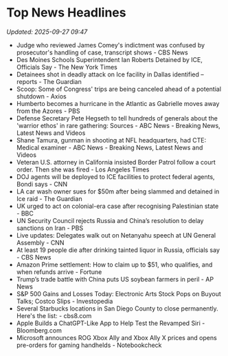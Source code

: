 # Top News Headlines

_Updated: 2025-09-27 09:47_

- Judge who reviewed James Comey's indictment was confused by prosecutor's handling of case, transcript shows - CBS News
- Des Moines Schools Superintendent Ian Roberts Detained by ICE, Officials Say - The New York Times
- Detainees shot in deadly attack on Ice facility in Dallas identified – reports - The Guardian
- Scoop: Some of Congress' trips are being canceled ahead of a potential shutdown - Axios
- Humberto becomes a hurricane in the Atlantic as Gabrielle moves away from the Azores - PBS
- Defense Secretary Pete Hegseth to tell hundreds of generals about the 'warrior ethos' in rare gathering: Sources - ABC News - Breaking News, Latest News and Videos
- Shane Tamura, gunman in shooting at NFL headquarters, had CTE: Medical examiner - ABC News - Breaking News, Latest News and Videos
- Veteran U.S. attorney in California insisted Border Patrol follow a court order. Then she was fired - Los Angeles Times
- DOJ agents will be deployed to ICE facilities to protect federal agents, Bondi says - CNN
- LA car wash owner sues for $50m after being slammed and detained in Ice raid - The Guardian
- UK urged to act on colonial-era case after recognising Palestinian state - BBC
- UN Security Council rejects Russia and China’s resolution to delay sanctions on Iran - PBS
- Live updates: Delegates walk out on Netanyahu speech at UN General Assembly - CNN
- At least 19 people die after drinking tainted liquor in Russia, officials say - CBS News
- Amazon Prime settlement: How to claim up to $51, who qualifies, and when refunds arrive - Fortune
- Trump’s trade battle with China puts US soybean farmers in peril - AP News
- S&P 500 Gains and Losses Today: Electronic Arts Stock Pops on Buyout Talks; Costco Slips - Investopedia
- Several Starbucks locations in San Diego County to close permanently. Here's the list: - cbs8.com
- Apple Builds a ChatGPT-Like App to Help Test the Revamped Siri - Bloomberg.com
- Microsoft announces ROG Xbox Ally and Xbox Ally X prices and opens pre-orders for gaming handhelds - Notebookcheck